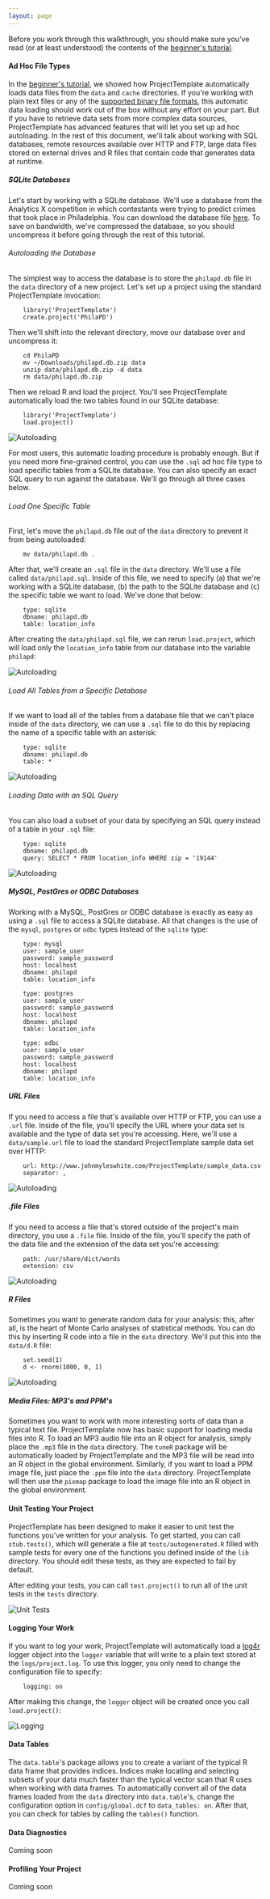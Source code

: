 ```yaml
---
layout: page
---
```

Before you work through this walkthrough, you should make sure you've read (or at least understood) the contents of the [beginner's tutorial](./getting_started.html).

#### Ad Hoc File Types
In the [beginner's tutorial](./getting_started.html), we showed how ProjectTemplate automatically loads data files from the `data` and `cache` directories. If you're working with plain text files or any of the [supported binary file formats](./file_formats.html), this automatic data loading should work out of the box without any effort on your part. But if you have to retrieve data sets from more complex data sources, ProjectTemplate has advanced features that will let you set up ad hoc autoloading. In the rest of this document, we'll talk about working with SQL databases, remote resources available over HTTP and FTP, large data files stored on external drives and R files that contain code that generates data at runtime.

##### SQLite Databases
Let's start by working with a SQLite database. We'll use a database from the Analytics X competition in which contestants were trying to predict crimes that took place in Philadelphia. You can download the database file [here](./philapd.db.zip). To save on bandwidth, we've compressed the database, so you should uncompress it before going through the rest of this tutorial.

###### Autoloading the Database
The simplest way to access the database is to store the `philapd.db` file in the `data` directory of a new project. Let's set up a project using the standard ProjectTemplate invocation:

		library('ProjectTemplate')
		create.project('PhilaPD')

Then we'll shift into the relevant directory, move our database over and uncompress it:

		cd PhilaPD
		mv ~/Downloads/philapd.db.zip data
		unzip data/philapd.db.zip -d data
		rm data/philapd.db.zip 
    
Then we reload R and load the project. You'll see ProjectTemplate automatically load the two tables found in our SQLite database:

		library('ProjectTemplate')
		load.project()
		
![Autoloading](./mastering1.jpg)

For most users, this automatic loading procedure is probably enough. But if you need more fine-grained control, you can use the `.sql` ad hoc file type to load specific tables from a SQLite database. You can also specify an exact SQL query to run against the database. We'll go through all three cases below.

###### Load One Specific Table

First, let's move the `philapd.db` file out of the `data` directory to prevent it from being autoloaded:

		mv data/philapd.db .

After that, we'll create an `.sql` file in the `data` directory. We'll use a file called `data/philapd.sql`. Inside of this file, we need to specify (a) that we're working with a SQLite database, (b) the path to the SQLite database and (c) the specific table we want to load. We've done that below:

		type: sqlite
		dbname: philapd.db
		table: location_info

After creating the `data/philapd.sql` file, we can rerun `load.project`, which will load only the `location_info` table from our database into the variable `philapd`:

![Autoloading](./mastering2.jpg)

###### Load All Tables from a Specific Database
If we want to load all of the tables from a database file that we can't place inside of the `data` directory, we can use a `.sql` file to do this by replacing the name of a specific table with an asterisk:

		type: sqlite
		dbname: philapd.db
		table: *

![Autoloading](./mastering3.jpg)

###### Loading Data with an SQL Query
You can also load a subset of your data by specifying an SQL query instead of a table in your `.sql` file:

		type: sqlite
		dbname: philapd.db
		query: SELECT * FROM location_info WHERE zip = '19144'

![Autoloading](./mastering4.jpg)

##### MySQL, PostGres or ODBC Databases
Working with a MySQL, PostGres or ODBC database is exactly as easy as using a `.sql` file to access a SQLite database. All that changes is the use of the `mysql`, `postgres` or `odbc` types instead of the `sqlite` type:

		type: mysql
		user: sample_user
		password: sample_password
		host: localhost
		dbname: philapd
		table: location_info

		type: postgres
		user: sample_user
		password: sample_password
		host: localhost
		dbname: philapd
		table: location_info

		type: odbc
		user: sample_user
		password: sample_password
		host: localhost
		dbname: philapd
		table: location_info

##### URL Files
If you need to access a file that's available over HTTP or FTP, you can use a `.url` file. Inside of the file, you'll specify the URL where your data set is available and the type of data set you're accessing. Here, we'll use a `data/sample.url` file to load the standard ProjectTemplate sample data set over HTTP:

		url: http://www.johnmyleswhite.com/ProjectTemplate/sample_data.csv
		separator: ,

![Autoloading](./mastering5.jpg)

##### .file Files
If you need to access a file that's stored outside of the project's main directory, you use a `.file` file. Inside of the file, you'll specify the path of the data file and the extension of the data set you're accessing:

		path: /usr/share/dict/words
		extension: csv

![Autoloading](./mastering6.jpg)

##### R Files
Sometimes you want to generate random data for your analysis: this, after all, is the heart of Monte Carlo analyses of statistical methods. You can do this by inserting R code into a file in the `data` directory. We'll put this into the `data/d.R` file:

		set.seed(1)
		d <- rnorm(1000, 0, 1)

![Autoloading](./mastering7.jpg)

##### Media Files: MP3's and PPM's
Sometimes you want to work with more interesting sorts of data than a typical text file. ProjectTemplate now has basic support for loading media files into R. To load an MP3 audio file into an R object for analysis, simply place the `.mp3` file in the `data` directory. The `tuneR` package will be automatically loaded by ProjectTemplate and the MP3 file will be read into an R object in the global environment. Similarly, if you want to load a PPM image file, just place the `.ppm` file into the `data` directory. ProjectTemplate will then use the `pixmap` package to load the image file into an R object in the global environment.

#### Unit Testing Your Project
ProjectTemplate has been designed to make it easier to unit test the functions you've written for your analysis. To get started, you can call `stub.tests()`, which will generate a file at `tests/autogenerated.R` filled with sample tests for every one of the functions you defined inside of the `lib` directory. You should edit these tests, as they are expected to fail by default.

After editing your tests, you can call `test.project()` to run all of the unit tests in the `tests` directory.

![Unit Tests](./unit_tests.jpg)

#### Logging Your Work
If you want to log your work, ProjectTemplate will automatically load a [log4r](https://github.com/johnmyleswhite/log4r) logger object into the `logger` variable that will write to a plain text stored at the `logs/project.log`. To use this logger, you only need to change the configuration file to specify:

		logging: on

After making this change, the `logger` object will be created once you call `load.project()`:

![Logging](./logging.jpg)

#### Data Tables
The `data.table`'s package allows you to create a variant of the typical R data frame that provides indices. Indices make locating and selecting subsets of your data much faster than the typical vector scan that R uses when working with data frames. To automatically convert all of the data frames loaded from the `data` directory into `data.table`'s, change the configuration option in `config/global.dcf` to `data_tables: on`. After that, you can check for tables by calling the `tables()` function.

#### Data Diagnostics
Coming soon

#### Profiling Your Project
Coming soon
